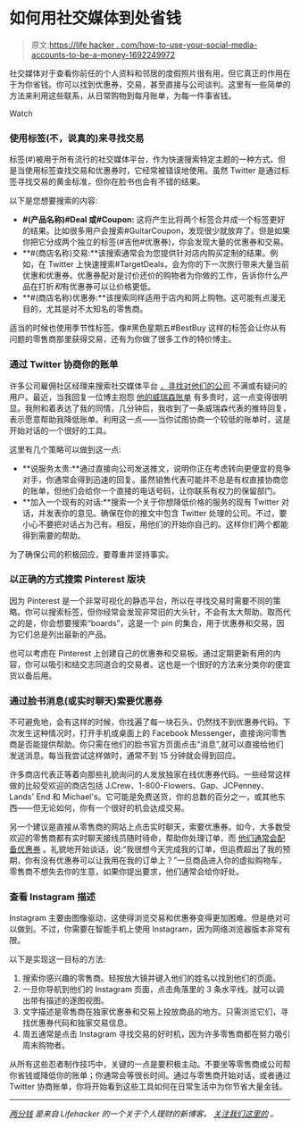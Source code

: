# 如何用社交媒体到处省钱

> 原文:[https://life hacker . com/how-to-use-your-social-media-accounts-to-be-a-money-1692249972](https://lifehacker.com/how-to-use-your-social-media-accounts-to-become-a-money-1692249972)

社交媒体对于查看你前任的个人资料和邻居的度假照片很有用，但它真正的作用在于为你省钱。你可以找到优惠券，交易，甚至直接与公司谈判。这里有一些简单的方法来利用这些联系，从日常购物到每月账单，为每一件事省钱。

Watch

### 使用标签(不，说真的)来寻找交易

标签(#)被用于所有流行的社交媒体平台，作为快速搜索特定主题的一种方式。但是当使用标签查找交易和优惠券时，它经常被错误地使用。虽然 Twitter 是通过标签寻找交易的黄金标准，但你在脸书也会有不错的结果。

以下是您想要搜索的内容:

*   **#(产品名称)#Deal 或#Coupon:** 这将产生比将两个标签合并成一个标签更好的结果。比如很多用户会搜索#GuitarCoupon，发现很少就放弃了。但是如果你把它分成两个独立的标签(#吉他#优惠券)，你会发现大量的优惠券和交易。
*   **#(商店名称)交易:**该搜索通常会为您提供针对店内购买定制的结果。例如，在 Twitter 上快速搜索#TargetDeals，会为你的下一次旅行带来大量当前优惠和优惠券。优惠券配对是讨价还价的购物者为你做的工作，告诉你什么产品在打折*和*有优惠券可以让价格更低。
*   **#(商店名称)优惠券:**该搜索同样适用于店内和网上购物。这可能有点漫无目的，尤其是对不太知名的零售商。

适当的时候也使用季节性标签。像#黑色星期五#BestBuy 这样的标签会让你从有问题的零售商那里获得交易，还有为你做了很多工作的特价博主。

### 通过 Twitter 协商你的账单

许多公司雇佣社区经理来搜索社交媒体平台 [，寻找对他们的公司](https://lifehacker.com/how-to-get-better-customer-service-over-facebook-or-twi-1589204317) 不满或有疑问的用户。最近，当我回复一位博主抱怨 [他的威瑞森账单](http://lifehacker.com/i-finally-switched-to-an-off-contract-phone-plan-and-i-1660766249#_ga=1.16105525.2020185014.1425583144) 有多贵时，这一点变得很明显。我附和着表达了我的同情，几分钟后，我收到了一条威瑞森代表的推特回复，表示愿意帮助我降低账单。利用这一点——当你试图协商一个较低的账单时，这是开始对话的一个很好的工具。

这里有几个策略可以做到这一点:

*   **说服务太贵:**通过直接向公司发送推文，说明你正在考虑转向更便宜的竞争对手，你通常会得到迅速的回复。虽然销售代表可能并不总是有权直接协商您的账单，但他们会给你一个直接的电话号码，让你联系有权力的保留部门。
*   **加入一个现有的对话:**搜索一个关于你想降低价格的服务的现有 Twitter 对话，并发表你的意见。确保在你的推文中包含 Twitter 处理的公司。不过，要小心不要把对话占为己有。相反，用他们的开始你自己的。这样你们两个都能得到需要的帮助。

为了确保公司的积极回应，要尊重并坚持事实。

### 以正确的方式搜索 Pinterest 版块

因为 Pinterest 是一个非常可视化的静态平台，所以在寻找交易时需要不同的策略。你可以搜索标签，但你经常会发现非常旧的大头针，不会有太大帮助。取而代之的是，你会想要搜索“boards”，这是一个 pin 的集合，用于优惠券和交易，因为它们总是列出最新的产品。

也可以考虑在 Pinterest 上创建自己的优惠券和交易板。通过定期更新有用的内容，你可以吸引和结交志同道合的交易者。这也是一个很好的方法来分类你的便宜货以备后用。

### 通过脸书消息(或实时聊天)索要优惠券

不可避免地，会有这样的时候，你找遍了每一块石头，仍然找不到优惠券代码。下次发生这种情况时，打开手机或桌面上的 Facebook Messenger，直接询问零售商是否能提供帮助。你只需在他们的脸书官方页面点击“消息”,就可以直接给他们发送消息。每当我尝试这样做时，通常不到 15 分钟就会得到回应。

许多商店代表正等着向那些礼貌询问的人发放独家在线优惠券代码。一些经常这样做的比较受欢迎的商店包括 J.Crew、1-800-Flowers、Gap、JCPenney、Lands' End 和 Michael's。它可能是免费送货，你的总数的百分之一，或其他东西——但无论如何，你有一个很好的机会达成交易。

另一个建议是直接从零售商的网站上点击实时聊天，索要优惠券。如今，大多数受欢迎的零售商都有实时聊天接线员随时待命，帮助你处理订单，而 [他们通常会配备优惠券](https://lifehacker.com/know-which-online-retailers-offer-coupons-via-live-chat-1526265923) 。礼貌地开始谈话，说:“我很想今天完成我的订单，但运费超出了我的预期，你有没有优惠券可以让我用在我的订单上？”一旦商品进入你的虚拟购物车，零售商不想失去你的生意，如果你提出要求，他们通常会给你好处。

### 查看 Instagram 描述

Instagram 主要由图像驱动，这使得浏览交易和优惠券变得更加困难。但是绝对可以做到。不过，你需要在智能手机上使用 Instagram，因为网络浏览器版本非常有限。

以下是实现这一目标的方法:

1.  搜索你感兴趣的零售商。轻按放大镜并键入他们的姓名以找到他们的页面。
2.  一旦你导航到他们的 Instagram 页面，点击角落里的 3 条水平线，就可以调出带有描述的逐图视图。
3.  文字描述是零售商在独家优惠券和交易上投放商品的地方。只需浏览它们，寻找优惠券代码和独家交易信息。
4.  周五通常是点击 Instagram 寻找交易的好时机，因为许多零售商都在努力吸引周末购物者。

从所有这些忍者制作技巧中，关键的一点是要积极主动。不要坐等零售商或公司帮你省钱或降低你的账单；你通常会等很长时间。通过与零售商开始对话，或者通过 Twitter 协商账单，你将开始看到这些工具如何在日常生活中为你节省大量金钱。

* * *

[*两分钱*](http://ift.tt/MNrhmo) *是来自 Lifehacker 的一个关于个人理财的新博客。* [*关注我们这里的*](http://ift.tt/1cudqxU) *。*